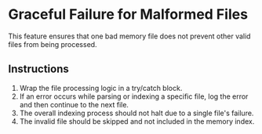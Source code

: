 # Graceful Failure for Malformed Files

This feature ensures that one bad memory file does not prevent other valid files from being processed.

## Instructions

1.  Wrap the file processing logic in a try/catch block.
2.  If an error occurs while parsing or indexing a specific file, log the error and then continue to the next file.
3.  The overall indexing process should not halt due to a single file's failure.
4.  The invalid file should be skipped and not included in the memory index.
